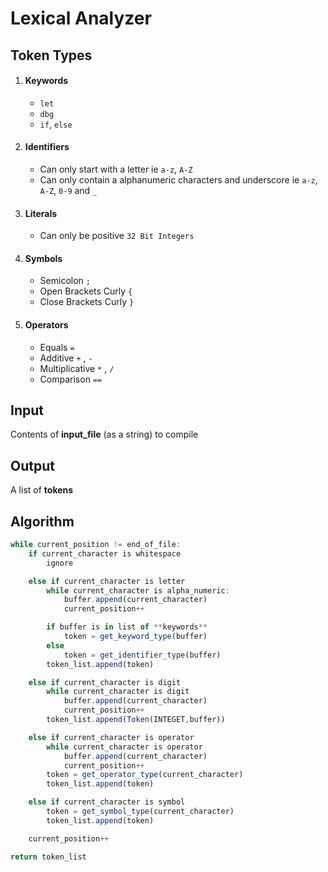 # Lexical Analyzer

## Token Types

1. #### Keywords 
    - `let`
    - `dbg`
    - `if`, `else`

2. #### Identifiers
    - Can only start with a letter ie `a-z`, `A-Z` 
    - Can only contain a alphanumeric characters and underscore ie `a-z`, `A-Z`, `0-9` and  `_`

3. #### Literals
    - Can only be positive `32 Bit Integers`

4. #### Symbols
    - Semicolon `;` 
    - Open Brackets Curly `{`
    - Close Brackets Curly `}`

6. #### Operators
    - Equals  `=` 
    - Additive  `+` , `-` 
    - Multiplicative `*` , `/`
    - Comparison  `==`

## Input 
Contents of **input_file** (as a string) to compile 

## Output 
A list of **tokens** 


## Algorithm
```js
while current_position != end_of_file:
    if current_character is whitespace
        ignore

    else if current_character is letter
        while current_character is alpha_numeric:
            buffer.append(current_character)
            current_position++

        if buffer is in list of **keywords**
            token = get_keyword_type(buffer)
        else 
            token = get_identifier_type(buffer)
        token_list.append(token)

    else if current_character is digit
        while current_character is digit
            buffer.append(current_character)
            current_position++
        token_list.append(Token(INTEGET,buffer))

    else if current_character is operator
        while current_character is operator
            buffer.append(current_character)
            current_position++
        token = get_operator_type(current_character)
        token_list.append(token)

    else if current_character is symbol
        token = get_symbol_type(current_character)
        token_list.append(token)

    current_position++

return token_list
```
 